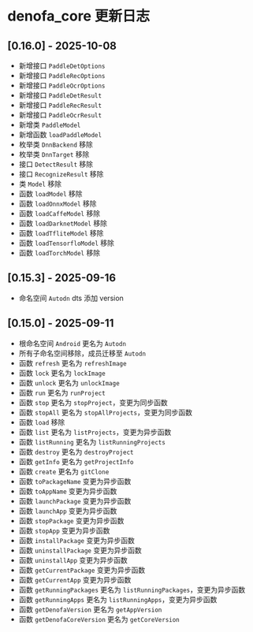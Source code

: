 # denofa_core 更新日志

## [0.16.0] - 2025-10-08

-   新增接口 `PaddleDetOptions`
-   新增接口 `PaddleRecOptions`
-   新增接口 `PaddleOcrOptions`
-   新增接口 `PaddleDetResult`
-   新增接口 `PaddleRecResult`
-   新增接口 `PaddleOcrResult`
-   新增类 `PaddleModel`
-   新增函数 `loadPaddleModel`
-   枚举类 `DnnBackend` 移除
-   枚举类 `DnnTarget` 移除
-   接口 `DetectResult` 移除
-   接口 `RecognizeResult` 移除
-   类 `Model` 移除
-   函数 `loadModel` 移除
-   函数 `loadOnnxModel` 移除
-   函数 `loadCaffeModel` 移除
-   函数 `loadDarknetModel` 移除
-   函数 `loadTfliteModel` 移除
-   函数 `loadTensorfloModel` 移除
-   函数 `loadTorchModel` 移除

## [0.15.3] - 2025-09-16

-   命名空间 `Autodn` dts 添加 version

## [0.15.0] - 2025-09-11

-   根命名空间 `Android` 更名为 `Autodn`
-   所有子命名空间移除，成员迁移至 `Autodn`
-   函数 `refresh` 更名为 `refreshImage`
-   函数 `lock` 更名为 `lockImage`
-   函数 `unlock` 更名为 `unlockImage`
-   函数 `run` 更名为 `runProject`
-   函数 `stop` 更名为 `stopProject`，变更为同步函数
-   函数 `stopAll` 更名为 `stopAllProjects`，变更为同步函数
-   函数 `load` 移除
-   函数 `list` 更名为 `listProjects`，变更为异步函数
-   函数 `listRunning` 更名为 `listRunningProjects`
-   函数 `destroy` 更名为 `destroyProject`
-   函数 `getInfo` 更名为 `getProjectInfo`
-   函数 `create` 更名为 `gitClone`
-   函数 `toPackageName` 变更为异步函数
-   函数 `toAppName` 变更为异步函数
-   函数 `launchPackage` 变更为异步函数
-   函数 `launchApp` 变更为异步函数
-   函数 `stopPackage` 变更为异步函数
-   函数 `stopApp` 变更为异步函数
-   函数 `installPackage` 变更为异步函数
-   函数 `uninstallPackage` 变更为异步函数
-   函数 `uninstallApp` 变更为异步函数
-   函数 `getCurrentPackage` 变更为异步函数
-   函数 `getCurrentApp` 变更为异步函数
-   函数 `getRunningPackages` 更名为 `listRunningPackages`，变更为异步函数
-   函数 `getRunningApps` 更名为 `listRunningApps`，变更为异步函数
-   函数 `getDenofaVersion` 更名为 `getAppVersion`
-   函数 `getDenofaCoreVersion` 更名为 `getCoreVersion`
